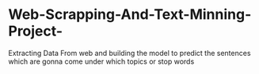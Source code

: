 # Web-Scrapping-And-Text-Minning-Project-
Extracting Data From web and building the model to predict the sentences which are gonna come under which topics or stop words 
